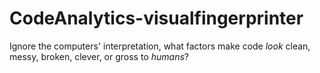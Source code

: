 # CodeAnalytics-visualfingerprinter
Ignore the computers' interpretation, what factors make code *look* clean, messy, broken, clever, or gross to *humans*?

